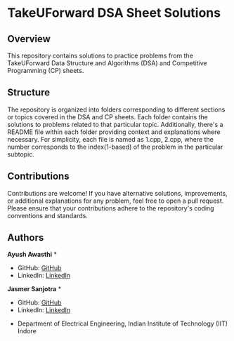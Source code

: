 # TakeUForward DSA Sheet Solutions

## Overview
This repository contains solutions to practice problems from the TakeUForward Data Structure and Algorithms (DSA) and Competitive Programming (CP) sheets. 

## Structure
The repository is organized into folders corresponding to different sections or topics covered in the DSA and CP sheets. Each folder contains the solutions to problems related to that particular topic. Additionally, there's a README file within each folder providing context and explanations where necessary. For simplicity, each file is named as 1.cpp, 2.cpp, where the number corresponds to the index(1-based) of the problem in the particular subtopic.

## Contributions
Contributions are welcome! If you have alternative solutions, improvements, or additional explanations for any problem, feel free to open a pull request. Please ensure that your contributions adhere to the repository's coding conventions and standards.

## Authors
**Ayush Awasthi** *
- GitHub: [GitHub](https://github.com/ayushawasthi24)
- LinkedIn: [LinkedIn](https://www.linkedin.com/in/ayush-awasthi-a232b8254/)

**Jasmer Sanjotra** *
- GitHub: [GitHub](https://github.com/TheAlphaJas)
- LinkedIn: [LinkedIn](https://www.linkedin.com/in/jasmer-singh-sanjotra-a05b95250/)
* Department of Electrical Engineering, Indian Institute of Technology (IIT) Indore
